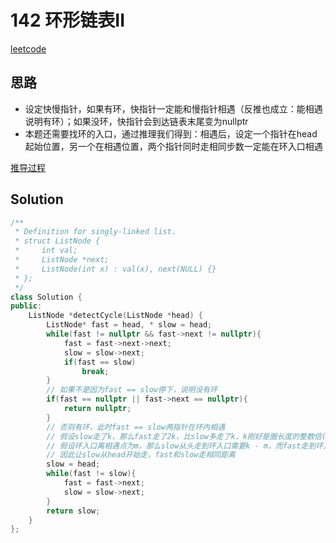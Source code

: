 # 142 环形链表II

[leetcode](https://leetcode.cn/problems/linked-list-cycle-ii/description/)

## 思路

- 设定快慢指针，如果有环，快指针一定能和慢指针相遇（反推也成立：能相遇说明有环）；如果没环，快指针会到达链表末尾变为nullptr
- 本题还需要找环的入口，通过推理我们得到：相遇后，设定一个指针在head起始位置，另一个在相遇位置，两个指针同时走相同步数一定能在环入口相遇

[推导过程](https://programmercarl.com/0142.%E7%8E%AF%E5%BD%A2%E9%93%BE%E8%A1%A8II.html#%E6%80%9D%E8%B7%AF)

## Solution

```C++
/**
 * Definition for singly-linked list.
 * struct ListNode {
 *     int val;
 *     ListNode *next;
 *     ListNode(int x) : val(x), next(NULL) {}
 * };
 */
class Solution {
public:
    ListNode *detectCycle(ListNode *head) {
        ListNode* fast = head, * slow = head;
        while(fast != nullptr && fast->next != nullptr){
            fast = fast->next->next;
            slow = slow->next;
            if(fast == slow)
                break;
        }
        // 如果不是因为fast == slow停下，说明没有环
        if(fast == nullptr || fast->next == nullptr){
            return nullptr;
        }
        // 否则有环，此时fast == slow两指针在环内相遇
        // 假设slow走了k，那么fast走了2k，比slow多走了k，k刚好是圈长度的整数倍(k = n * size)
        // 假设环入口离相遇点为m，那么slow从头走到环入口需要k - m，而fast走到环入口路程也为k - m
        // 因此让slow从head开始走，fast和slow走相同距离
        slow = head;
        while(fast != slow){
            fast = fast->next;
            slow = slow->next;
        }
        return slow;
    }
};
```


